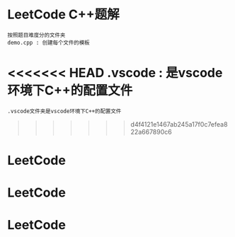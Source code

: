 # LeetCode C++题解
    按照题目难度分的文件夹
    demo.cpp : 创建每个文件的模板
<<<<<<< HEAD
    .vscode : 是vscode环境下C++的配置文件
=======
    .vscode文件夹是vscode环境下C++的配置文件
>>>>>>> d4f4121e1467ab245a17f0c7efea822a667890c6
# LeetCode
# LeetCode
# LeetCode
